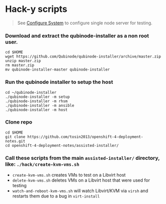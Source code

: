 # Hack-y scripts

> See [Configure System](https://github.com/kenmoini/ocp4-ai-svc-libvirt/tree/main/scripts) to configure single node server for testing.

### Download and extract the qubinode-installer as a non root user.

```
cd $HOME
wget https://github.com/Qubinode/qubinode-installer/archive/master.zip
unzip master.zip
rm master.zip
mv qubinode-installer-master qubinode-installer
```

### Run the qubinode installer to setup the host
```
cd ~/qubinode-installer
./qubinode-installer -m setup
./qubinode-installer -m rhsm
./qubinode-installer -m ansible
./qubinode-installer -m host
```

### Clone repo
```
cd $HOME
git clone https://github.com/tosin2013/openshift-4-deployment-notes.git
cd openshift-4-deployment-notes/assisted-installer/
```

### Call these scripts from the main `assisted-installer/` directory, like: `./hack/create-kvm-vms.sh`

- `create-kvm-vms.sh` creates VMs to test on a Libvirt host
- `delete-kvm-vms.sh` deletes VMs on a Libvirt host that were used for testing
- `watch-and-reboot-kvm-vms.sh` will watch Libvirt/KVM via `virsh` and restarts them due to a bug in `virt-install`